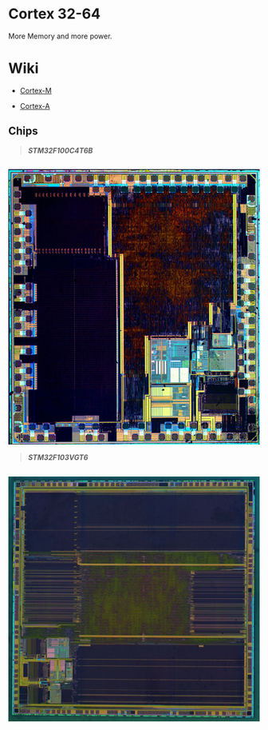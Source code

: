 # Cortex 32-64
More Memory and more power.
# Wiki #
- [ Cortex-M ](https://en.wikipedia.org/wiki/ARM_Cortex-M) 

- [Cortex-A](https://en.wikipedia.org/wiki/ARM_Cortex-A)
## Chips ##
 > **_STM32F100C4T6B_**
 ## ##
![ARM](https://github.com/Code-Forge-Lab/Cortex-32/blob/master/images/800px-STM32F100C4T6B-HD.jpg)

 > **_STM32F103VGT6_**
 ## ##
![ARM](https://github.com/Code-Forge-Lab/Cortex-32/blob/master/images/1024px-STM32F103VGT6-HD.jpg)




